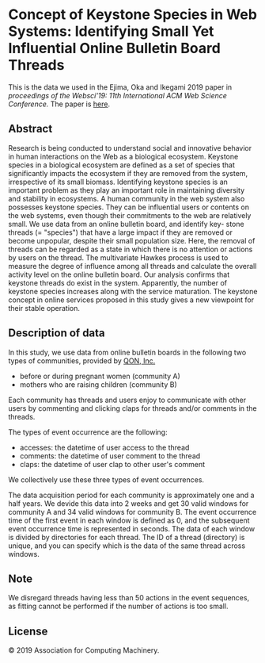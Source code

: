 # Concept of Keystone Species in Web Systems: Identifying Small Yet Influential Online Bulletin Board Threads

This is the data we used in the Ejima, Oka and Ikegami 2019 paper in *proceedings of the Websci'19: 11th International ACM Web Science Conference.* The paper is [here](https://doi.org/10.1145/3292522.3326023).

## Abstract 
Research is being conducted to understand social and innovative behavior in human interactions on the Web as a biological ecosystem.
Keystone species in a biological ecosystem are defined as a set of species that significantly impacts the ecosystem if they are removed from the system, irrespective of its small biomass. Identifying keystone species is an important problem as they play an important role in maintaining diversity and stability in ecosystems.
A human community in the web system also possesses keystone species. They can be influential users or contents on the web systems, even though their commitments to the web are relatively small. 
We use data from an online bulletin board, and identify key- stone threads (= "species") that have a large impact if they are removed or become unpopular, despite their small population size.
Here, the removal of threads can be regarded as a state in which there is no attention or actions by users on the thread. 
The multivariate Hawkes process is used to measure the degree of influence among all threads and calculate the overall activity level on the online bulletin board. 
Our analysis confirms that keystone threads do exist in the system.
Apparently, the number of keystone species increases along with the service maturation. 
The keystone concept in online services proposed in this study gives a new viewpoint for their stable operation.

## Description of data
In this study, we use data from online bulletin boards in the following two types of communities, provided by [QON, Inc.](https://www.q-o-n.com/en/)

* before or during pregnant women (community A)
* mothers who are raising children (community B)

Each community has threads and users enjoy to communicate with other users by commenting and clicking claps for threads and/or comments in the threads.

The types of event occurrence are the following:

* accesses: the datetime of user access to the thread
* comments: the datetime of user comment to the thread
* claps: the datetime of user clap to other user's comment

We collectively use these three types of event occurrences.

The data acquisition period for each community is approximately one and a half years.
We devide this data into 2 weeks and get 30 valid windows for community A and 34 valid windows for community B.
The event occurrence time of the first event in each window is defined as 0, and the subsequent event occurrence time is represented in seconds.
The data of each window is divided by directories for each thread.
The ID of a thread (directory) is unique, and you can specify which is the data of the same thread across windows.

## Note
We disregard threads having less than 50 actions in the event sequences, as fitting cannot be performed if the number of actions is too small.

## License
© 2019 Association for Computing Machinery.







